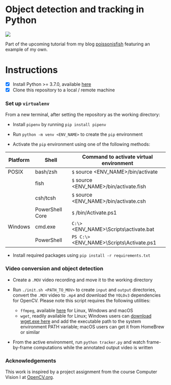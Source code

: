 # Object detection and tracking in Python

![](https://user-images.githubusercontent.com/7695861/113501088-3590ad00-9523-11eb-81b3-448fd735375b.jpg?raw=true)

Part of the upcoming tutorial from my blog [poissonisfish](https://poissonisfish.com) featuring an example of my own.

# Instructions

- [x] Install Python >= 3.7.0, available [here](https://www.python.org/downloads/)
- [x] Clone this repository to a local / remote machine

### Set up `virtualenv`

From a new terminal, after setting the repository as the working directory:

- Install `pipenv` by running `pip install pipenv`

- Run `python -m venv <ENV_NAME>` to create the `pip` environment

- Activate the `pip` environment using one of the following methods:

| Platform | Shell           | Command to activate virtual environment   |
| -------- | --------------- | ----------------------------------------- |
| POSIX    | bash/zsh        | `$` source <ENV_NAME>/bin/activate       |
|          | fish            | `$` source <ENV_NAME>/bin/activate.fish  |
|          | csh/tcsh        | `$` source <ENV_NAME>/bin/activate.csh   |
|          | PowerShell Core | `$` /bin/Activate.ps1                     |
| Windows  | cmd.exe         | `C:\>` <ENV_NAME>\Scripts\activate.bat   |
|          | PowerShell      | `PS C:\>`<ENV_NAME>\Scripts\Activate.ps1 |

- Install required packages using `pip install -r requirements.txt`

### Video conversion and object detection

- Create a `.MOV` video recording and move it to the working directory

- Run `./init.sh <PATH_TO_MOV>` to create `input` and `output` directories, convert the `.MOV` video to `.mp4` and download the `YOLOv3` dependencies for OpenCV. Please note this script requires the following utilities:
    - `ffmpeg`, available [here](https://www.ffmpeg.org/download.html) for Linux, Windows and macOS
    - `wget`, readily available for Linux; Windows users can [download wget.exe here](https://eternallybored.org/misc/wget/) and add the executable path to the system environment PATH variable; macOS users can get it from HomeBrew or similar

- From the active environment, run `python tracker.py` and watch frame-by-frame computations while the annotated output video is written

### Acknowledgements

This work is inspired by a project assignment from the course Computer Vision I at [OpenCV.org](https://opencv.org).
